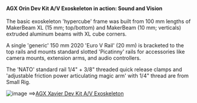 #### **AGX Orin Dev Kit A/V Exoskeleton in action: Sound and Vision**

The basic exoskeleton 'hypercube' frame was built from 100 mm lengths of MakerBeam XL (15 mm; top/bottom) and MakerBeam (10 mm; verticals) extruded aluminum beams with XL cube corners.

A single 'generic' 150 mm 2020 'Euro V Rail' (20 mm) is bracketed to the top rails and mounts standard slotted 'Picatinny' rails for accessories like camera mounts, extension arms, and audio controllers.

The 'NATO' standard rail 1/4" + 3/8" threaded quick release clamps and 'adjustable friction power articulating magic arm' with 1/4" thread are from Small Rig.

![image](https://user-images.githubusercontent.com/71346897/199114648-1add2491-efd3-4e05-8f1f-0130d5086735.jpeg)
==>[AGX Xavier Dev Kit A/V Exoskeleton](https://github.com/rtrelease/Jetson-Symbolics/blob/main/NS-SOTA-2021.md)

